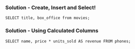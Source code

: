 ### Solution - Create, Insert and Select!

`SELECT title, box_office from movies;`

### Solution - Using Calculated Columns

`SELECT name, price * units_sold AS revenue FROM phones;`
